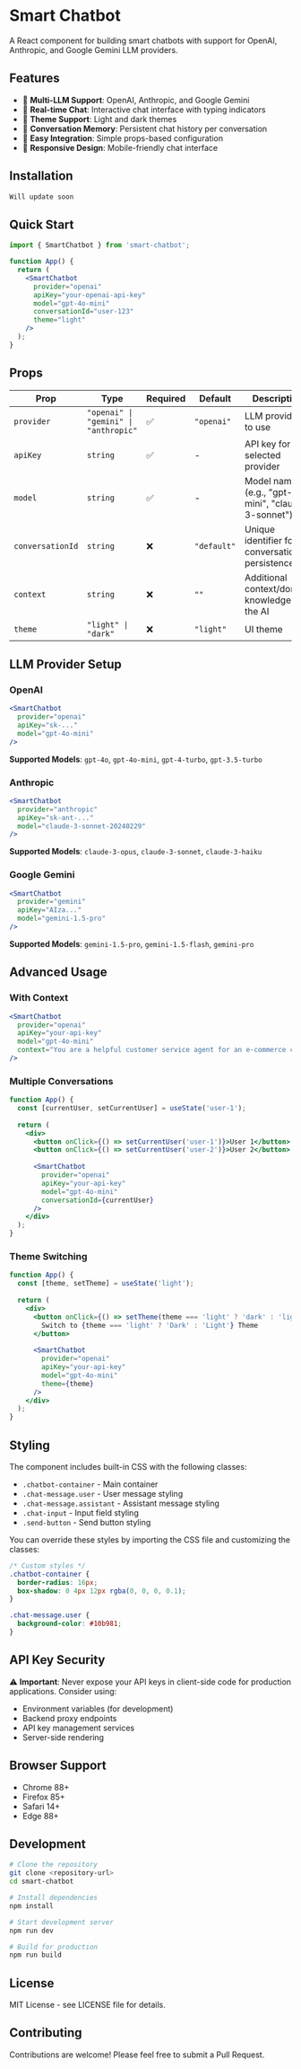 # Smart Chatbot

A React component for building smart chatbots with support for OpenAI, Anthropic, and Google Gemini LLM providers.

## Features

- 🤖 **Multi-LLM Support**: OpenAI, Anthropic, and Google Gemini
- 💬 **Real-time Chat**: Interactive chat interface with typing indicators
- 🎨 **Theme Support**: Light and dark themes
- 💾 **Conversation Memory**: Persistent chat history per conversation
- 🔧 **Easy Integration**: Simple props-based configuration
- 📱 **Responsive Design**: Mobile-friendly chat interface

## Installation

```bash
Will update soon
```

## Quick Start

```jsx
import { SmartChatbot } from 'smart-chatbot';

function App() {
  return (
    <SmartChatbot
      provider="openai"
      apiKey="your-openai-api-key"
      model="gpt-4o-mini"
      conversationId="user-123"
      theme="light"
    />
  );
}
```

## Props

| Prop | Type | Required | Default | Description |
|------|------|----------|---------|-------------|
| `provider` | `"openai" \| "gemini" \| "anthropic"` | ✅ | `"openai"` | LLM provider to use |
| `apiKey` | `string` | ✅ | - | API key for the selected provider |
| `model` | `string` | ✅ | - | Model name (e.g., "gpt-4o-mini", "claude-3-sonnet") |
| `conversationId` | `string` | ❌ | `"default"` | Unique identifier for conversation persistence |
| `context` | `string` | ❌ | `""` | Additional context/domain knowledge for the AI |
| `theme` | `"light" \| "dark"` | ❌ | `"light"` | UI theme |

## LLM Provider Setup

### OpenAI
```jsx
<SmartChatbot
  provider="openai"
  apiKey="sk-..."
  model="gpt-4o-mini"
/>
```

**Supported Models**: `gpt-4o`, `gpt-4o-mini`, `gpt-4-turbo`, `gpt-3.5-turbo`

### Anthropic
```jsx
<SmartChatbot
  provider="anthropic"
  apiKey="sk-ant-..."
  model="claude-3-sonnet-20240229"
/>
```

**Supported Models**: `claude-3-opus`, `claude-3-sonnet`, `claude-3-haiku`

### Google Gemini
```jsx
<SmartChatbot
  provider="gemini"
  apiKey="AIza..."
  model="gemini-1.5-pro"
/>
```

**Supported Models**: `gemini-1.5-pro`, `gemini-1.5-flash`, `gemini-pro`

## Advanced Usage

### With Context
```jsx
<SmartChatbot
  provider="openai"
  apiKey="your-api-key"
  model="gpt-4o-mini"
  context="You are a helpful customer service agent for an e-commerce company. Always be polite and helpful."
/>
```

### Multiple Conversations
```jsx
function App() {
  const [currentUser, setCurrentUser] = useState('user-1');
  
  return (
    <div>
      <button onClick={() => setCurrentUser('user-1')}>User 1</button>
      <button onClick={() => setCurrentUser('user-2')}>User 2</button>
      
      <SmartChatbot
        provider="openai"
        apiKey="your-api-key"
        model="gpt-4o-mini"
        conversationId={currentUser}
      />
    </div>
  );
}
```

### Theme Switching
```jsx
function App() {
  const [theme, setTheme] = useState('light');
  
  return (
    <div>
      <button onClick={() => setTheme(theme === 'light' ? 'dark' : 'light')}>
        Switch to {theme === 'light' ? 'Dark' : 'Light'} Theme
      </button>
      
      <SmartChatbot
        provider="openai"
        apiKey="your-api-key"
        model="gpt-4o-mini"
        theme={theme}
      />
    </div>
  );
}
```

## Styling

The component includes built-in CSS with the following classes:

- `.chatbot-container` - Main container
- `.chat-message.user` - User message styling
- `.chat-message.assistant` - Assistant message styling
- `.chat-input` - Input field styling
- `.send-button` - Send button styling

You can override these styles by importing the CSS file and customizing the classes:

```css
/* Custom styles */
.chatbot-container {
  border-radius: 16px;
  box-shadow: 0 4px 12px rgba(0, 0, 0, 0.1);
}

.chat-message.user {
  background-color: #10b981;
}
```

## API Key Security

⚠️ **Important**: Never expose your API keys in client-side code for production applications. Consider using:

- Environment variables (for development)
- Backend proxy endpoints
- API key management services
- Server-side rendering

## Browser Support

- Chrome 88+
- Firefox 85+
- Safari 14+
- Edge 88+

## Development

```bash
# Clone the repository
git clone <repository-url>
cd smart-chatbot

# Install dependencies
npm install

# Start development server
npm run dev

# Build for production
npm run build
```

## License

MIT License - see LICENSE file for details.

## Contributing

Contributions are welcome! Please feel free to submit a Pull Request.
